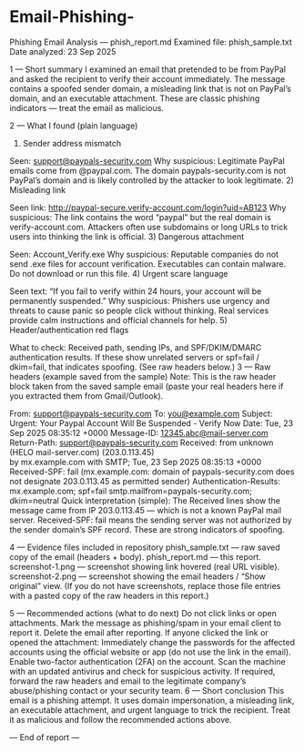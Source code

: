 # Email-Phishing-
Phishing Email Analysis — phish_report.md
Examined file: phish_sample.txt
Date analyzed: 23 Sep 2025

1 — Short summary
I examined an email that pretended to be from PayPal and asked the recipient to verify their account immediately. The message contains a spoofed sender domain, a misleading link that is not on PayPal’s domain, and an executable attachment. These are classic phishing indicators — treat the email as malicious.

2 — What I found (plain language)
1) Sender address mismatch

Seen: support@paypals-security.com
Why suspicious: Legitimate PayPal emails come from @paypal.com. The domain paypals-security.com is not PayPal’s domain and is likely controlled by the attacker to look legitimate.
2) Misleading link

Seen link: http://paypal-secure.verify-account.com/login?uid=AB123
Why suspicious: The link contains the word “paypal” but the real domain is verify-account.com. Attackers often use subdomains or long URLs to trick users into thinking the link is official.
3) Dangerous attachment

Seen: Account_Verify.exe
Why suspicious: Reputable companies do not send .exe files for account verification. Executables can contain malware. Do not download or run this file.
4) Urgent scare language

Seen text: “If you fail to verify within 24 hours, your account will be permanently suspended.”
Why suspicious: Phishers use urgency and threats to cause panic so people click without thinking. Real services provide calm instructions and official channels for help.
5) Header/authentication red flags

What to check: Received path, sending IPs, and SPF/DKIM/DMARC authentication results. If these show unrelated servers or spf=fail / dkim=fail, that indicates spoofing. (See raw headers below.)
3 — Raw headers (example saved from the sample)
Note: This is the raw header block taken from the saved sample email (paste your real headers here if you extracted them from Gmail/Outlook).

From: support@paypals-security.com
To: you@example.com
Subject: Urgent: Your Paypal Account Will Be Suspended - Verify Now
Date: Tue, 23 Sep 2025 08:35:12 +0000
Message-ID: <12345.abc@mail-server.com>
Return-Path: <support@paypals-security.com>
Received: from unknown (HELO mail-server.com) (203.0.113.45)  
        by mx.example.com with SMTP; Tue, 23 Sep 2025 08:35:13 +0000
Received-SPF: fail (mx.example.com: domain of paypals-security.com does not designate 203.0.113.45 as permitted sender)
Authentication-Results: mx.example.com; spf=fail smtp.mailfrom=paypals-security.com; dkim=neutral
Quick interpretation (simple): The Received lines show the message came from IP 203.0.113.45 — which is not a known PayPal mail server. Received-SPF: fail means the sending server was not authorized by the sender domain’s SPF record. These are strong indicators of spoofing.

4 — Evidence files included in repository
phish_sample.txt — raw saved copy of the email (headers + body).
phish_report.md — this report.
screenshot-1.png — screenshot showing link hovered (real URL visible).
screenshot-2.png — screenshot showing the email headers / “Show original” view.
(If you do not have screenshots, replace those file entries with a pasted copy of the raw headers in this report.)

5 — Recommended actions (what to do next)
Do not click links or open attachments.
Mark the message as phishing/spam in your email client to report it.
Delete the email after reporting.
If anyone clicked the link or opened the attachment:
Immediately change the passwords for the affected accounts using the official website or app (do not use the link in the email).
Enable two-factor authentication (2FA) on the account.
Scan the machine with an updated antivirus and check for suspicious activity.
If required, forward the raw headers and email to the legitimate company’s abuse/phishing contact or your security team.
6 — Short conclusion
This email is a phishing attempt. It uses domain impersonation, a misleading link, an executable attachment, and urgent language to trick the recipient. Treat it as malicious and follow the recommended actions above.

— End of report —
